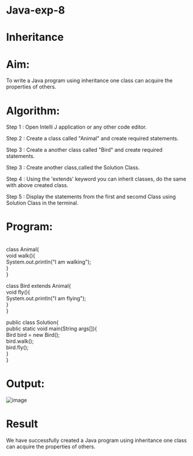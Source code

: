# Java-exp-8
# Inheritance
# Aim:
To write a Java program using inheritance one class can acquire the properties of others.

# Algorithm:
Step 1 : Open Intelli J application or any other code editor.

Step 2 : Create a class called "Animal" and create required statements.

Step 3 : Create a another class called "Bird" and create required statements.

Step 3 : Create another class,called the Solution Class.

Step 4 : Using the 'extends' keyword you can inherit classes, do the same with above created class.

Step 5 : Display the statements from the first and secomd Class using Solution Class in the terminal.

# Program:

<br>class Animal{<br>
void walk(){<br>
System.out.println("I am walking");<br>
  }<br>
}<br>

class Bird extends Animal{<br>
void fly(){<br>
System.out.println("I am flying");<br>
  }<br>
}<br>

public class Solution{<br>
public static void main(String args[]){<br>
Bird bird = new Bird();<br>
bird.walk();<br>
bird.fly();<br>
  }<br>
}<br>
# Output:
![image](https://github.com/Anuayshh/Java-exp-8/assets/127651217/67318820-8903-40e0-8561-e6e608df4c5f)

# Result
We have successfully created a Java program using inheritance one class can acquire the properties of others.
